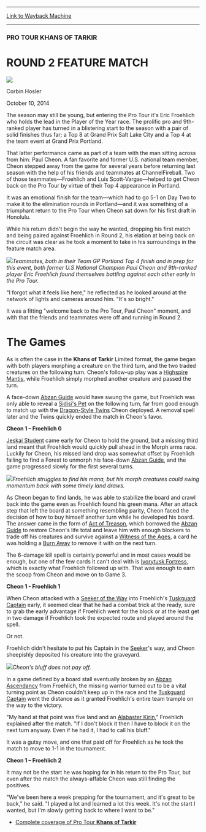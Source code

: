 
---
[Link to Wayback Machine](https://web.archive.org/web/20141013142808/http://magic.wizards.com/en/events/coverage/ptktk/round-2-feature-match-2014-10-10)

[_metadata_:description]:- "The season may still be young, but entering the Pro Tour it's Eric Froehlich who holds the lead in the Player of the Year race. The prolific pro and 9th-ranked player has turned in a blistering start to the season with a pair of solid finishes thus far; a Top 8 at Grand Prix Salt Lake City and a Top 4 at the team event at Grand Prix Portland."
[_metadata_:generator]:- "Drupal 7 (http://drupal.org)"
[_metadata_:node]:- "286566"
[_metadata_:publish_date]:- "2014-10-10"
[_metadata_:source]:- "div-main"
[_metadata_:title]:- "ROUND 2 FEATURE MATCH"
[_metadata_:wayback_capture_timestamp]:- "2014-10-13 14:28:08"
[_metadata_:wayback_raw_url]:- "https://web.archive.org/web/20141013142808id_/http://magic.wizards.com/en/events/coverage/ptktk/round-2-feature-match-2014-10-10"
[_metadata_:wayback_url]:- "http://magic.wizards.com/en/events/coverage/ptktk/round-2-feature-match-2014-10-10"
---





### PRO TOUR KHANS OF TARKIR


ROUND 2 FEATURE MATCH
=====================



![](https://media.magic.wizards.com/styles/auth_small/public/images/person/hosler.jpg)

Corbin Hosler




October 10, 2014
 










The season may still be young, but entering the Pro Tour it's Eric Froehlich who holds the lead in the Player of the Year race. The prolific pro and 9th-ranked player has turned in a blistering start to the season with a pair of solid finishes thus far; a Top 8 at Grand Prix Salt Lake City and a Top 4 at the team event at Grand Prix Portland.


That latter performance came as part of a team with the man sitting across from him: Paul Cheon. A fan favorite and former U.S. national team member, Cheon stepped away from the game for several years before returning last season with the help of his friends and teammates at ChannelFireball. Two of those teammates—Froehlich and Luis Scott-Vargas—helped to get Cheon back on the Pro Tour by virtue of their Top 4 appearance in Portland.


It was an emotional finish for the team—which had to go 5-1 on Day Two to make it to the elimination rounds in Portland—and it was something of a triumphant return to the Pro Tour when Cheon sat down for his first draft in Honolulu.


While his return didn't begin the way he wanted, dropping his first match and being paired against Froehlich in Round 2, his elation at being back on the circuit was clear as he took a moment to take in his surroundings in the feature match area.


![](https://media.wizards.com/2014/events/ptktk/r2_cheon_froehlich.jpg)*Teammates, both in their Team GP Portland Top 4 finish and in prep for this event, both former U.S National Champion Paul Cheon and 9th-ranked player Eric Froehlich found themselves battling against each other early in the Pro Tour.*



"I forgot what it feels like here," he reflected as he looked around at the network of lights and cameras around him. "It's so bright."


It was a fitting "welcome back to the Pro Tour, Paul Cheon" moment, and with that the friends and teammates were off and running in Round 2.


The Games
=========


As is often the case in the  **Khans of Tarkir** Limited format, the game began with both players morphing a creature on the third turn, and the two traded creatures on the following turn. Cheon's follow-up play was a [Highspire Mantis](http://gatherer.wizards.com/Pages/Card/Details.aspx?name=Highspire+Mantis), while Froehlich simply morphed another creature and passed the turn.


A face-down [Abzan Guide](http://gatherer.wizards.com/Pages/Card/Details.aspx?name=Abzan+Guide) would have swung the game, but Froehlich was only able to reveal a [Sidisi's Pet](http://gatherer.wizards.com/Pages/Card/Details.aspx?name=Sidisi%27s+Pet) on the following turn, far from good enough to match up with the [Dragon-Style Twins](http://gatherer.wizards.com/Pages/Card/Details.aspx?name=Dragon-Style+Twins) Cheon deployed. A removal spell later and the Twins quickly ended the match in Cheon's favor.


**Cheon 1 – Froehlich 0**


[Jeskai Student](http://gatherer.wizards.com/Pages/Card/Details.aspx?name=Jeskai+Student) came early for Cheon to hold the ground, but a missing third land meant that Froehlich would quickly pull ahead in the Morph arms race. Luckily for Cheon, his missed land drop was somewhat offset by Froehlich failing to find a Forest to unmorph his face-down [Abzan Guide](http://gatherer.wizards.com/Pages/Card/Details.aspx?name=Abzan+Guide), and the game progressed slowly for the first several turns.


![](https://media.wizards.com/2014/events/ptktk/r2_froehlich.jpg)*Froehlich struggles to find his mana, but his morph creatures could swing momentum back with some timely land draws.*



As Cheon began to find lands, he was able to stabilize the board and crawl back into the game even as Froehlich found his green mana. After an attack step that left the board at something resembling parity, Cheon faced the decision of how to buy himself another turn while he developed his board. The answer came in the form of [Act of Treason](http://gatherer.wizards.com/Pages/Card/Details.aspx?name=Act+of+Treason), which borrowed the [Abzan Guide](http://gatherer.wizards.com/Pages/Card/Details.aspx?name=Abzan+Guide) to restore Cheon's life total and leave him with enough blockers to trade off his creatures and survive against a [Witness of the Ages](http://gatherer.wizards.com/Pages/Card/Details.aspx?name=Witness+of+the+Ages), a card he was holding a [Burn Away](http://gatherer.wizards.com/Pages/Card/Details.aspx?name=Burn+Away) to remove it with on the next turn.


The 6-damage kill spell is certainly powerful and in most cases would be enough, but one of the few cards it can't deal with is [Ivorytusk Fortress](http://gatherer.wizards.com/Pages/Card/Details.aspx?name=Ivorytusk+Fortress), which is exactly what Froehlich followed up with. That was enough to earn the scoop from Cheon and move on to Game 3.


**Cheon 1 - Froehlich 1**


When Cheon attacked with a [Seeker of the Way](http://gatherer.wizards.com/Pages/Card/Details.aspx?name=Seeker+of+the+Way) into Froehlich's [Tuskguard Captain](http://gatherer.wizards.com/Pages/Card/Details.aspx?name=Tuskguard+Captain) early, it seemed clear that he had a combat trick at the ready, sure to grab the early advantage if Froehlich went for the block or at the least get in two damage if Froehlich took the expected route and played around the spell.


Or not.


Froehlich didn't hesitate to put his Captain in the [Seeker](http://gatherer.wizards.com/Pages/Card/Details.aspx?name=Seeker)'s way, and Cheon sheepishly deposited his creature into the graveyard.


![](https://media.wizards.com/2014/events/ptktk/r2_cheon.jpg)*Cheon's bluff does not pay off.*



In a game defined by a board stall eventually broken by an [Abzan Ascendancy](http://gatherer.wizards.com/Pages/Card/Details.aspx?name=Abzan+Ascendancy) from Froehlich, the missing warrior turned out to be a vital turning point as Cheon couldn't keep up in the race and the [Tuskguard Captain](http://gatherer.wizards.com/Pages/Card/Details.aspx?name=Tuskguard+Captain) went the distance as it granted Froehlich's entire team trample on the way to the victory.


"My hand at that point was five land and an [Alabaster Kirin](http://gatherer.wizards.com/Pages/Card/Details.aspx?name=Alabaster+Kirin)," Froehlich explained after the match. "If I don't block it then I have to block it on the next turn anyway. Even if he had it, I had to call his bluff."


It was a gutsy move, and one that paid off for Froehlich as he took the match to move to 1-1 in the tournament.


**Cheon 1 – Froehlich 2**


It may not be the start he was hoping for in his return to the Pro Tour, but even after the match the always-affable Cheon was still finding the positives.


"We've been here a week prepping for the tournament, and it's great to be back," he said. "I played a lot and learned a lot this week. It's not the start I wanted, but I'm slowly getting back to where I want to be."


* [Complete coverage of Pro Tour  **Khans of Tarkir**](http://magic.wizards.com/en/events/coverage/ptktk)






 
 




  







